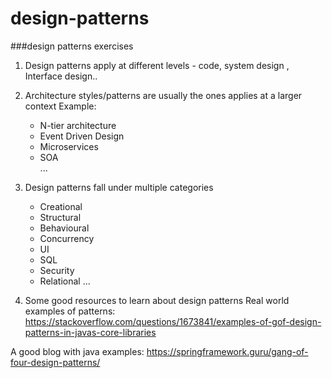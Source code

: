 # design-patterns
###design patterns exercises

1. Design patterns apply at different levels - code, system design , Interface design..

2. Architecture styles/patterns are usually the ones applies at a larger context
Example:  
    - N-tier architecture
    - Event Driven Design
    - Microservices
    - SOA  
    ...
  
3. Design patterns fall under multiple categories
    - Creational
    - Structural
    - Behavioural
    - Concurrency
    - UI
    - SQL
    - Security
    - Relational
    ...
    
4. Some good resources to learn about design patterns
  Real world examples of patterns:
  https://stackoverflow.com/questions/1673841/examples-of-gof-design-patterns-in-javas-core-libraries
  
  A good blog with java examples:
  https://springframework.guru/gang-of-four-design-patterns/ 